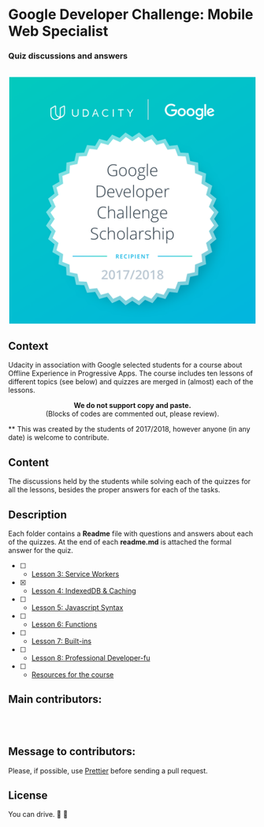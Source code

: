 # Google Developer Challenge: Mobile Web Specialist
<p align="center"> 
   <h3>Quiz discussions and answers</h3>
</p>
<p align="center"> 
  <br>
  <img width="500" src="Google-Dev-EMEA-Badge.png" alt="Badge given to the chosen
  students">
  <br>
</p>


## Context
Udacity in association with Google selected students for a course about Offline Experience 
in Progressive Apps. The course includes ten lessons of different topics (see below) and 
quizzes are merged in (almost) each of the lessons.
<div align="center"> 
<b>We do not support copy and paste.</b>
<br>
<span>(Blocks of codes are commented out, please review). </span>
<br>
</div>


** This was created by the students of 2017/2018, however anyone (in any date) is welcome to contribute.

## Content
The discussions held by the students while 
solving each of the quizzes for all the lessons, besides the proper answers for each 
of the tasks. 

## Description
Each folder contains a **Readme** file with questions and answers about each 
of the quizzes. At the end of each **readme.md** is attached the formal answer for the quiz. 

- [ ] - [Lesson 3: Service Workers](service_worker/readme.md)
- [x] - [Lesson 4: IndexedDB & Caching](indexedDB/readme.md)
- [ ] - [Lesson 5: Javascript Syntax](javascript_syntax/readme.md)
- [ ] - [Lesson 6: Functions](functions/readme.md)
- [ ] - [Lesson 7: Built-ins](built_ins/readme.md)
- [ ] - [Lesson 8: Professional Developer-fu](professional_developer_fu/readme.md)
- [ ] - [Resources for the course](https://github.com/DomanskaGrzyb/awesome-google-mobile-web-challenge-links-2017)

## Main contributors:
  <br>
  <br>

## Message to contributors:
Please, if possible, use [Prettier](https://prettier.io/) before sending a pull request.

## License
You can drive. :blue_car: :car: 
